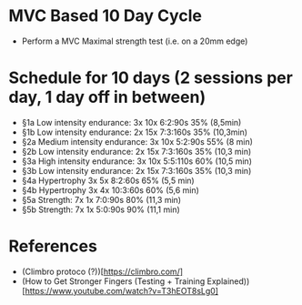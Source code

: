 # MVC Based 10 Day Cycle
+ Perform a MVC Maximal strength test (i.e. on a 20mm edge)

# Schedule for 10 days (2 sessions per day, 1 day off in between)
+ §1a Low intensity endurance: 3x 10x 6:2:90s 35% (8,5min)
+ §1b Low intensity endurance: 2x 15x 7:3:160s 35% (10,3min)	
+ §2a Medium intensity endurance: 3x 10x 5:2:90s 55% (8 min)
+ §2b Low intensity endurance: 2x 15x 7:3:160s 35% (10,3 min)	
+ §3a High intensity endurance: 3x 10x 5:5:110s 60% (10,5 min)
+ §3b Low intensity endurance: 2x 15x 7:3:160s 35% (10,3 min)	
+ §4a Hypertrophy 3x 5x 8:2:60s 65% (5,5 min)
+ §4b Hypertrophy 3x 4x 10:3:60s 60% (5,6 min)	
+ §5a Strength: 7x 1x 7:0:90s 80% (11,3 min)
+ §5b Strength: 7x 1x 5:0:90s 90% (11,1 min)


# References
- (Climbro protoco (?))[https://climbro.com/]
- (How to Get Stronger Fingers (Testing + Training Explained))[https://www.youtube.com/watch?v=T3hEOT8sLg0]
